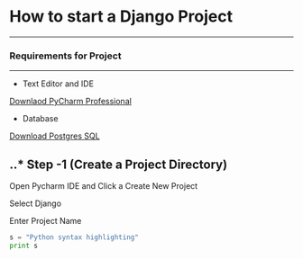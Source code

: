 # How to start a  Django Project
___

### Requirements for Project
---
 * Text Editor and IDE
 
[Downlaod PyCharm Professional](https://www.jetbrains.com/pycharm/)
 * Database 

[Download Postgres SQL](https://www.postgresql.org/)


## ..* Step -1  (Create a Project Directory)

Open Pycharm IDE  and Click a Create New Project 

Select Django 

Enter Project Name



 
```python
s = "Python syntax highlighting"
print s
```

